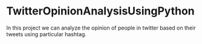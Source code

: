 # TwitterOpinionAnalysisUsingPython
In this project we can analyze the opinion of people in twitter based on their tweets using particular hashtag.
